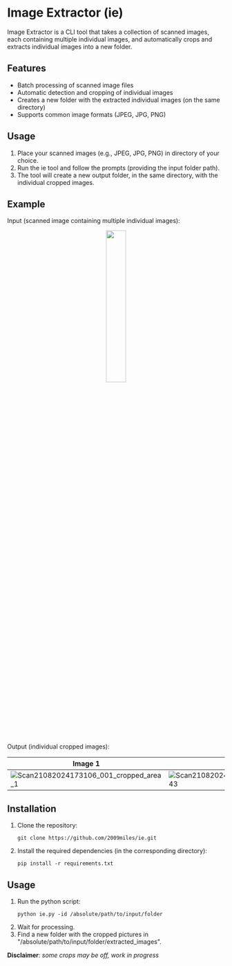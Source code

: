 # Image Extractor (ie)

Image Extractor is a CLI tool that takes a collection of scanned images, each containing multiple individual images, and automatically crops and extracts individual images into a new folder.

## Features

- Batch processing of scanned image files
- Automatic detection and cropping of individual images
- Creates a new folder with the extracted individual images (on the same directory)
- Supports common image formats (JPEG, JPG, PNG)

## Usage

1. Place your scanned images (e.g., JPEG, JPG, PNG) in directory of your choice.
2. Run the ie tool and follow the prompts (providing the input folder path).
3. The tool will create a new output folder, in the same directory, with the individual cropped images.

## Example

Input (scanned image containing multiple individual images):

<p align="center">
   <img src="https://github.com/user-attachments/assets/27c7fd9b-93c8-4311-87fe-082dfe64d178" width=30%>
</p>

Output (individual cropped images):

| Image 1 | Image 2 | Image 3 | Image 4 |
| ------- | ------- | ------- | ------- |
| ![Scan21082024173106_001_cropped_area_1](https://github.com/user-attachments/assets/72bb975b-227b-4b0c-84d5-4393d90bd941) | ![Scan21082024173106_001_cropped_area_43](https://github.com/user-attachments/assets/1f12e801-0b18-4d85-816a-bba5979a125c) | ![Scan21082024173106_001_cropped_area_179](https://github.com/user-attachments/assets/f967c2e2-3f9a-4d02-b138-210d7e04f8a2) | ![Scan21082024173106_001_cropped_area_180](https://github.com/user-attachments/assets/a0e5e630-da25-4e48-9e4b-4653d1f1ccb6) |

## Installation

1. Clone the repository:
   ```
   git clone https://github.com/2009miles/ie.git
   ```
2. Install the required dependencies (in the corresponding directory):
   ```
   pip install -r requirements.txt
   ```

## Usage

1. Run the python script:
    ```
    python ie.py -id /absolute/path/to/input/folder
    ```
2. Wait for processing.
3. Find a new folder with the cropped pictures in "/absolute/path/to/input/folder/extracted_images".

**Disclaimer**: *some crops may be off, work in progress*
